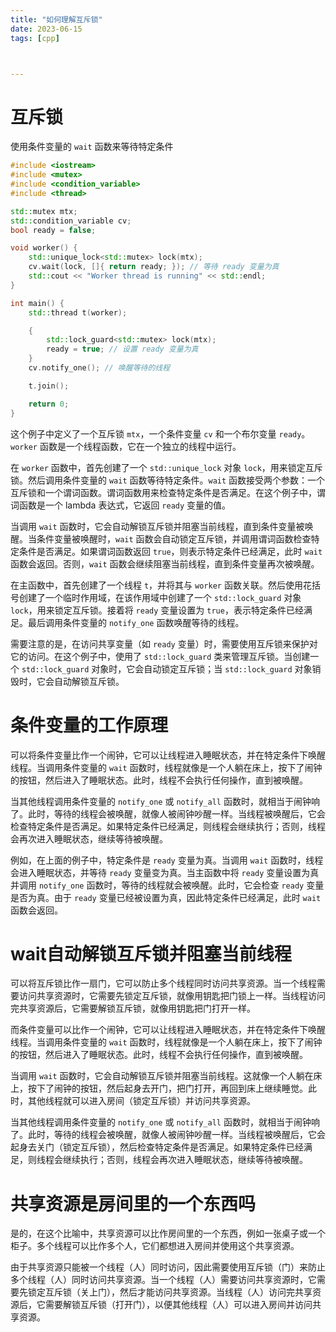 ```yaml
---
title: "如何理解互斥锁"
date: 2023-06-15
tags: [cpp]



---
```




# 互斥锁

使用条件变量的 `wait` 函数来等待特定条件

```c++
#include <iostream>
#include <mutex>
#include <condition_variable>
#include <thread>

std::mutex mtx;
std::condition_variable cv;
bool ready = false;

void worker() {
    std::unique_lock<std::mutex> lock(mtx);
    cv.wait(lock, []{ return ready; }); // 等待 ready 变量为真
    std::cout << "Worker thread is running" << std::endl;
}

int main() {
    std::thread t(worker);

    {
        std::lock_guard<std::mutex> lock(mtx);
        ready = true; // 设置 ready 变量为真
    }
    cv.notify_one(); // 唤醒等待的线程

    t.join();

    return 0;
}

```

这个例子中定义了一个互斥锁 `mtx`，一个条件变量 `cv` 和一个布尔变量 `ready`。`worker` 函数是一个线程函数，它在一个独立的线程中运行。

在 `worker` 函数中，首先创建了一个 `std::unique_lock` 对象 `lock`，用来锁定互斥锁。然后调用条件变量的 `wait` 函数等待特定条件。`wait` 函数接受两个参数：一个互斥锁和一个谓词函数。谓词函数用来检查特定条件是否满足。在这个例子中，谓词函数是一个 lambda 表达式，它返回 `ready` 变量的值。

当调用 `wait` 函数时，它会自动解锁互斥锁并阻塞当前线程，直到条件变量被唤醒。当条件变量被唤醒时，`wait` 函数会自动锁定互斥锁，并调用谓词函数检查特定条件是否满足。如果谓词函数返回 `true`，则表示特定条件已经满足，此时 `wait` 函数会返回。否则，`wait` 函数会继续阻塞当前线程，直到条件变量再次被唤醒。

在主函数中，首先创建了一个线程 `t`，并将其与 `worker` 函数关联。然后使用花括号创建了一个临时作用域，在该作用域中创建了一个 `std::lock_guard` 对象 `lock`，用来锁定互斥锁。接着将 `ready` 变量设置为 `true`，表示特定条件已经满足。最后调用条件变量的 `notify_one` 函数唤醒等待的线程。

需要注意的是，在访问共享变量（如 `ready` 变量）时，需要使用互斥锁来保护对它的访问。在这个例子中，使用了 `std::lock_guard` 类来管理互斥锁。当创建一个 `std::lock_guard` 对象时，它会自动锁定互斥锁；当 `std::lock_guard` 对象销毁时，它会自动解锁互斥锁。



# 条件变量的工作原理

可以将条件变量比作一个闹钟，它可以让线程进入睡眠状态，并在特定条件下唤醒线程。当调用条件变量的 `wait` 函数时，线程就像是一个人躺在床上，按下了闹钟的按钮，然后进入了睡眠状态。此时，线程不会执行任何操作，直到被唤醒。

当其他线程调用条件变量的 `notify_one` 或 `notify_all` 函数时，就相当于闹钟响了。此时，等待的线程会被唤醒，就像人被闹钟吵醒一样。当线程被唤醒后，它会检查特定条件是否满足。如果特定条件已经满足，则线程会继续执行；否则，线程会再次进入睡眠状态，继续等待被唤醒。

例如，在上面的例子中，特定条件是 `ready` 变量为真。当调用 `wait` 函数时，线程会进入睡眠状态，并等待 `ready` 变量变为真。当主函数中将 `ready` 变量设置为真并调用 `notify_one` 函数时，等待的线程就会被唤醒。此时，它会检查 `ready` 变量是否为真。由于 `ready` 变量已经被设置为真，因此特定条件已经满足，此时 `wait` 函数会返回。



# wait自动解锁互斥锁并阻塞当前线程

可以将互斥锁比作一扇门，它可以防止多个线程同时访问共享资源。当一个线程需要访问共享资源时，它需要先锁定互斥锁，就像用钥匙把门锁上一样。当线程访问完共享资源后，它需要解锁互斥锁，就像用钥匙把门打开一样。

而条件变量可以比作一个闹钟，它可以让线程进入睡眠状态，并在特定条件下唤醒线程。当调用条件变量的 `wait` 函数时，线程就像是一个人躺在床上，按下了闹钟的按钮，然后进入了睡眠状态。此时，线程不会执行任何操作，直到被唤醒。

当调用 `wait` 函数时，它会自动解锁互斥锁并阻塞当前线程。这就像一个人躺在床上，按下了闹钟的按钮，然后起身去开门，把门打开，再回到床上继续睡觉。此时，其他线程就可以进入房间（锁定互斥锁）并访问共享资源。

当其他线程调用条件变量的 `notify_one` 或 `notify_all` 函数时，就相当于闹钟响了。此时，等待的线程会被唤醒，就像人被闹钟吵醒一样。当线程被唤醒后，它会起身去关门（锁定互斥锁），然后检查特定条件是否满足。如果特定条件已经满足，则线程会继续执行；否则，线程会再次进入睡眠状态，继续等待被唤醒。

# 共享资源是房间里的一个东西吗

是的，在这个比喻中，共享资源可以比作房间里的一个东西，例如一张桌子或一个柜子。多个线程可以比作多个人，它们都想进入房间并使用这个共享资源。

由于共享资源只能被一个线程（人）同时访问，因此需要使用互斥锁（门）来防止多个线程（人）同时访问共享资源。当一个线程（人）需要访问共享资源时，它需要先锁定互斥锁（关上门），然后才能访问共享资源。当线程（人）访问完共享资源后，它需要解锁互斥锁（打开门），以便其他线程（人）可以进入房间并访问共享资源。
